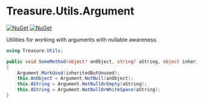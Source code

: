 # Treasure.Utils.Argument

[![NuGet](https://img.shields.io/nuget/v/Treasure.Utils.Argument)](https://www.nuget.org/packages/Treasure.Utils.Argument/)
[![NuGet](https://img.shields.io/nuget/dt/Treasure.Utils.Argument)](https://www.nuget.org/packages/Treasure.Utils.Argument/)

Utilities for working with arguments with nullable awareness.

```csharp
using Treasure.Utils;

public void SomeMethod(object? anObject, string? aString, object inheritedButUnused)
{
    Argument.MarkUsed(inheritedButUnused);
    this.AnObject = Argument.NotNull(anObject);
    this.AString = Argument.NotNullOrEmpty(aString);
    this.AString = Argument.NotNullOrWhiteSpace(aString);
}
```
